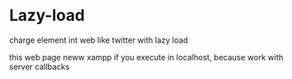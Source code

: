 # Lazy-load
charge element int web like twitter with lazy load

this web page neww xampp if you  execute in localhost, because work with server callbacks
